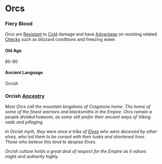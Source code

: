 # Orcs
### Fiery Blood
Orcs are [Resistant](../../../Conditions/Resistant.md) to [Cold](../../../Damage%20Types/Fire.md) damage and have [Advantage](../../../Game%20Procedures/Dice%20Rolls/Advantage.md) on resisting related [Checks](../../../Game%20Procedures/Check.md) such as blizzard conditions and freezing water.
#### Old Age
60-80
#### Ancient Language
Orcish

### Orcish [Ancestry](../Ancestry.md)
*Most Orcs call the mountain kingdoms of Cragstone home. The home of some of the finest warriors and blacksmiths in the Empire. Orcs remain a people divided however, as some still prefer their ancient ways of Viking raids and pillaging.*

*In Orcish myth, they were once a tribe of [Elves](../Elves.md) who were deceived by other elves, who led them to be cursed with their tusks and shortened lives. Those who believe this tend to despise Elves.*

*Orcish culture holds a great deal of respect for the Empire as it values might and authority highly.*